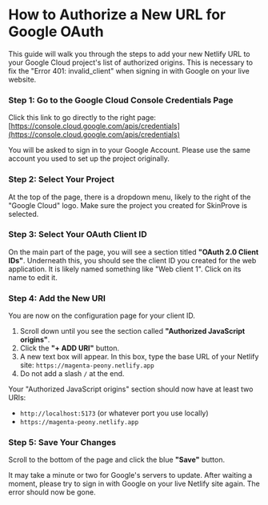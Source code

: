 # How to Authorize a New URL for Google OAuth

This guide will walk you through the steps to add your new Netlify URL to your Google Cloud project's list of authorized origins. This is necessary to fix the "Error 401: invalid_client" when signing in with Google on your live website.

### Step 1: Go to the Google Cloud Console Credentials Page

Click this link to go directly to the right page: [https://console.cloud.google.com/apis/credentials](https://console.cloud.google.com/apis/credentials)

You will be asked to sign in to your Google Account. Please use the same account you used to set up the project originally.

### Step 2: Select Your Project

At the top of the page, there is a dropdown menu, likely to the right of the "Google Cloud" logo. Make sure the project you created for SkinProve is selected.

### Step 3: Select Your OAuth Client ID

On the main part of the page, you will see a section titled **"OAuth 2.0 Client IDs"**. Underneath this, you should see the client ID you created for the web application. It is likely named something like "Web client 1". Click on its name to edit it.

### Step 4: Add the New URI

You are now on the configuration page for your client ID.
1.  Scroll down until you see the section called **"Authorized JavaScript origins"**.
2.  Click the **"+ ADD URI"** button.
3.  A new text box will appear. In this box, type the base URL of your Netlify site: `https://magenta-peony.netlify.app`
4.  Do not add a slash `/` at the end.

Your "Authorized JavaScript origins" section should now have at least two URIs:
*   `http://localhost:5173` (or whatever port you use locally)
*   `https://magenta-peony.netlify.app`

### Step 5: Save Your Changes

Scroll to the bottom of the page and click the blue **"Save"** button.

It may take a minute or two for Google's servers to update. After waiting a moment, please try to sign in with Google on your live Netlify site again. The error should now be gone.